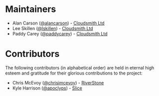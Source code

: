 # Maintainers

- Alan Carson ([@alancarson](https://github.com/alancarson)) - [Cloudsmith Ltd](https://cloudsmith.io)
- Lee Skillen ([@lskillen](https://github.com/lskillen)) - [Cloudsmith Ltd](https://cloudsmith.io)
- Paddy Carey ([@paddycarey](https://github.com/paddycarey)) - [Cloudsmith Ltd](https://cloudsmith.io)


# Contributors

The following contributors (in alphabetical order) are held in eternal high esteem and gratitude for their glorious contributions to the project:

- Chris McEvoy ([@chrisimcevoy](https://github.com/chrisimcevoy)) - [RiverStone](https://www.rsml.co.uk/)
- Kyle Harrison ([@apoclyps](https://github.com/apoclyps)) - [Slice](https://slicelife.com/)
